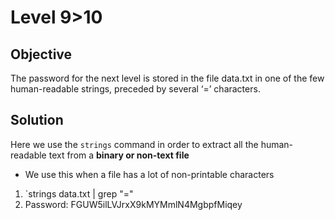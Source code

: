 # Level 9>10

## Objective 
The password for the next level is stored in the file data.txt in one of the few human-readable strings, preceded by several ‘=’ characters.

## Solution

Here we use the `strings` command in order to extract all the human-readable text from a **binary or non-text file**
- We use this when a file has a lot of non-printable characters
1. `strings data.txt | grep "="
2. Password: FGUW5ilLVJrxX9kMYMmlN4MgbpfMiqey
